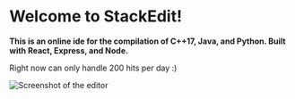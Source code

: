 # Welcome to StackEdit!

**This is an online ide for the compilation of C++17, Java, and Python. Built with React, Express, and Node.**

Right now can only handle 200 hits per day :)

![Screenshot of the editor](https://i.ibb.co/q9m0sw5/Screenshot-170.png)

